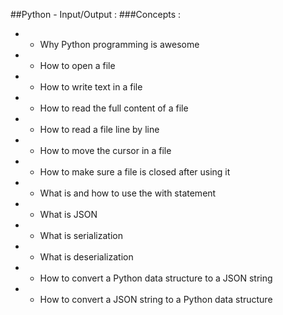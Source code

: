 ##Python - Input/Output :
###Concepts :
* + Why Python programming is awesome
* + How to open a file
* + How to write text in a file
* + How to read the full content of a file
* + How to read a file line by line
* + How to move the cursor in a file
* + How to make sure a file is closed after using it
* + What is and how to use the with statement
* + What is JSON
* + What is serialization
* + What is deserialization
* + How to convert a Python data structure to a JSON string
* + How to convert a JSON string to a Python data structure

